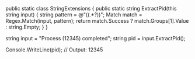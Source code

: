 public static class StringExtensions
{
    public static string ExtractPid(this string input)
    {
        string pattern = @"\((.*?)\)";
        Match match = Regex.Match(input, pattern);
        return match.Success ? match.Groups[1].Value : string.Empty;
    }
}


string input = "Process (12345) completed";
string pid = input.ExtractPid();

Console.WriteLine(pid);  // Output: 12345
